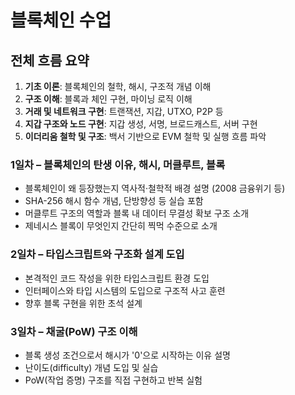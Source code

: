 # 블록체인 수업

## 전체 흐름 요약

1. **기초 이론**: 블록체인의 철학, 해시, 구조적 개념 이해
2. **구조 이해**: 블록과 체인 구현, 마이닝 로직 이해
3. **거래 및 네트워크 구현**: 트랜잭션, 지갑, UTXO, P2P 등
4. **지갑 구조와 노드 구현**: 지갑 생성, 서명, 브로드캐스트, 서버 구현
5. **이더리움 철학 및 구조**: 백서 기반으로 EVM 철학 및 실행 흐름 파악

### 1일차 – 블록체인의 탄생 이유, 해시, 머클루트, 블록

- 블록체인이 왜 등장했는지 역사적·철학적 배경 설명 (2008 금융위기 등)
- SHA-256 해시 함수 개념, 단방향성 등 실습 포함
- 머클루트 구조의 역할과 블록 내 데이터 무결성 확보 구조 소개
- 제네시스 블록이 무엇인지 간단히 찍먹 수준으로 소개

### 2일차 – 타입스크립트와 구조화 설계 도입

- 본격적인 코드 작성을 위한 타입스크립트 환경 도입
- 인터페이스와 타입 시스템의 도입으로 구조적 사고 훈련
- 향후 블록 구현을 위한 초석 설계

### 3일차 – 채굴(PoW) 구조 이해

- 블록 생성 조건으로서 해시가 '0'으로 시작하는 이유 설명
- 난이도(difficulty) 개념 도입 및 실습
- PoW(작업 증명) 구조를 직접 구현하고 반복 실험
